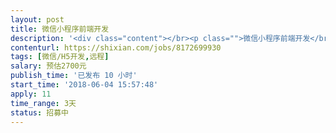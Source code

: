```yaml
---                
layout: post       
title: 微信小程序前端开发           
description: '<div class="content"></br><p class="">微信小程序前端开发</br><br/>一款微信预约订课小程序，我们的后端逻辑已经开发完成，现在需要前端工程师根据流程把页面集成。要求能马上开始工作</br><br/>          参考产品：微信培训机构小程序</br><br/>其他要求：不需要坐班，项目比较急，要求马上能开始</p></br></div>'     
contenturl: https://shixian.com/jobs/8172699930      
tags: [微信/H5开发,远程]            
salary: 预估2700元          
publish_time: '已发布 10 小时'         
start_time: '2018-06-04 15:57:48'           
apply: 11                   
time_range: 3天              
status: 招募中                  
---                 
```

